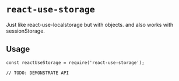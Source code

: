 # `react-use-storage`

Just like react-use-localstorage but with objects.
and also works with sessionStorage.

## Usage

```
const reactUseStorage = require('react-use-storage');

// TODO: DEMONSTRATE API
```
